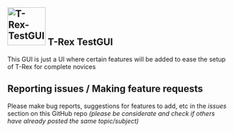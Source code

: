 ## <img src="TestGUI/T-Rex_GUI_Icon.png" width="86" alt="T-Rex-TestGUI"> T-Rex TestGUI

This GUI is just a UI where certain features will be added to ease the setup of T-Rex for complete novices


## Reporting issues / Making feature requests

Please make bug reports, suggestions for features to add, etc in the *issues* section on this GitHub repo *(please be considerate and check if others have already posted the same topic/subject)*